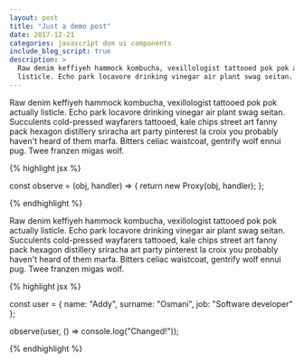 ```yaml
---
layout: post
title: "Just a demo post"
date: 2017-12-21
categories: javascript dom ui components
include_blog_script: true
description: >
  Raw denim keffiyeh hammock kombucha, vexillologist tattooed pok pok actually
  listicle. Echo park locavore drinking vinegar air plant swag seitan. 
---
```


Raw denim keffiyeh hammock kombucha, vexillologist tattooed pok pok actually
listicle. Echo park locavore drinking vinegar air plant swag seitan. Succulents
cold-pressed wayfarers tattooed, kale chips street art fanny pack hexagon
distillery sriracha art party pinterest la croix you probably haven't heard of
them marfa. Bitters celiac waistcoat, gentrify wolf ennui pug. Twee franzen
migas wolf.

{% highlight jsx %}

const observe = (obj, handler) => {
  return new Proxy(obj, handler);
};

{% endhighlight %}

Raw denim keffiyeh hammock kombucha, vexillologist tattooed pok pok actually
listicle. Echo park locavore drinking vinegar air plant swag seitan. Succulents
cold-pressed wayfarers tattooed, kale chips street art fanny pack hexagon
distillery sriracha art party pinterest la croix you probably haven't heard of
them marfa. Bitters celiac waistcoat, gentrify wolf ennui pug. Twee franzen
migas wolf.

{% highlight jsx %}

const user = {
  name: "Addy",
  surname: "Osmani",
  job: "Software developer"
};

observe(user, () => console.log("Changed!"));

{% endhighlight %}
